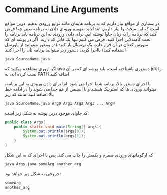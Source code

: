 # Command Line Arguments
در بسیاری از مواقع نیاز داریم که به برنامه هایمان مانند توابع ورودی بدهیم. درین مواقع است که این مبحث را نیاز داریم.
ابتدا باید بفهمیم ورودی دادن به برنامه یعنی چه! فرض کنید که برنامه را به زبان جاوا نوشته ایم. برای دادن ورودی به این برنامه باید برنامه را تحت کامندلاین اجرا کنید. فرض می کنیم تنها یک فایل کد دارید. اگر در پوشه ای که سورس کدتان در آن قرار دارد، یک ترمینال باز کنید،(در ویندوز میتوانید از پاورشل استفاده کنید)
بااجرا کردن دستور زیر میتوانید برنامه تان را اجرا کنید
```bash
java SourceName.java
```
اگر اروری مشاهده میکنید کهjava دستوری ناشناخته است، باید پوشه ای که در آن jdk را نصب کرده اید، به PATH اضافه کنید

با اجرای دستور بالا، برنامه شما اجرا می شود. اما برای دادن ورودی به این برنامه، میتوانید ورودی ها که استرینگ هستند و با اسپیس از هم جدا می شوند را در ادامه خط بالا اضافه کنید. مانند کد زیر
```bash
java SourceName.java Arg0 Arg1 Arg2 Arg3 ... ArgN
```
کد جاوای موجود درین پوشه به شکل زیر است:
```java
public class Args{
    public static void main(String[] args){
        System.out.println(args[0]);
        System.out.println(args[1]);
    }
}
```
که آرگومانهای ورودی صفرم و یکمش را چاپ می کند. پس با اجرای کد به این شکل
```bash
java Args.java someArg another_arg
```
خروجی به شکل زیر خواهد بود:
```bash
someArg
another_arg
```
